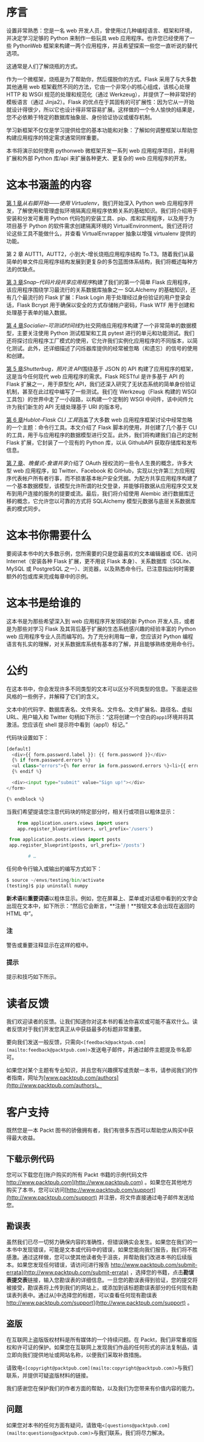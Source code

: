 # 序言

设置非常熟悉：您是一名 web 开发人员，曾使用过几种编程语言、框架和环境，并决定学习足够的 Python 来制作一些玩具 web 应用程序。也许您已经使用了一些 PythonWeb 框架来构建一两个应用程序，并且希望探索一些您一直听说的替代选项。

这通常是人们了解烧瓶的方式。

作为一个微框架，烧瓶是为了帮助你，然后摆脱你的方式。Flask 采用了与大多数其他通用 web 框架截然不同的方法，它由一个非常小的核心组成，该核心处理 HTTP 和 WSGI 规范的处理和规范化（通过 Werkzeug），并提供了一种非常好的模板语言（通过 Jinja2）。Flask 的优点在于其固有的可扩展性：因为它从一开始就设计得很少，所以它也设计得非常容易扩展。这样做的一个令人愉快的结果是，您不必依赖于特定的数据库抽象层、身份验证协议或缓存机制。

学习新框架不仅仅是学习提供给您的基本功能和对象：了解如何调整框架以帮助您构建应用程序的特定需求通常同样重要。

本书将演示如何使用 pythonweb 微框架开发一系列 web 应用程序项目，并利用扩展和外部 Python 库/api 来扩展各种更大、更复杂的 web 应用程序的开发。

# 这本书涵盖的内容

[第 1 章](01.html "Chapter 1. Starting on the Right Foot – Using Virtualenv")*从右脚开始——使用 Virtualenv*，我们开始深入 Python web 应用程序开发，了解使用和管理虚拟环境隔离应用程序依赖关系的基础知识。我们将介绍用于安装和分发可重用 Python 代码包的安装工具、pip、库和实用程序，以及用于为项目基于 Python 的软件需求创建隔离环境的 VirtualEnvironment。我们还将讨论这些工具不能做什么，并查看 VirtualEnvrapper 抽象以增强 virtualenv 提供的功能。

第 2 章 AUTT1，AUTT2，小到大-增长烧瓶应用程序结构 To.T3。随着我们从最简单的单文件应用程序结构发展到更复杂的多包蓝图体系结构，我们将概述每种方法的优缺点。

[第 3 章](03.html "Chapter 3. Snap – the Code Snippet Sharing Application")*Snap–代码片段共享应用程序*构建了我们的第一个简单 Flask 应用程序，该应用程序围绕学习最流行的关系数据库抽象之一 SQLAlchemy 的基础知识，还有几个最流行的 Flask 扩展：Flask Login 用于处理经过身份验证的用户登录会话，Flask Bcrypt 用于确保以安全的方式存储帐户密码，Flask WTF 用于创建和处理基于表单的输入数据。

[第 4 章](04.html "Chapter 4. Socializer – the Testable Timeline")*Socialier–可测试时间线*为社交网络应用程序构建了一个非常简单的数据模型，主要关注使用 Python 测试框架和工具 pytest 进行的单元和功能测试。我们还将探讨应用程序工厂模式的使用，它允许我们实例化应用程序的不同版本，以简化测试。此外，还详细描述了闪烁器库提供的经常被忽略（和遗忘）的信号的使用和创建。

[第 5 章](05.html "Chapter 5. Shutterbug, the Photo Stream API")*Shutterbug，照片流 API*围绕基于 JSON 的 API 构建了应用程序的框架，这是当今任何现代 web 应用程序的需求。Flask RESTful 是许多基于 API 的 Flask 扩展之一，用于原型化 API，我们还深入研究了无状态系统的简单身份验证机制，甚至在此过程中编写了一些测试。我们在 Werkzeug（Flask 构建的 WSGI 工具包）的世界中走了一小段路，以构建一个定制的 WSGI 中间件，该中间件允许为我们新生的 API 无缝处理基于 URI 的版本号。

[第 6 章](06.html "Chapter 6. Hublot – Flask CLI Tools")*Hublot–Flask CLI 工具*涵盖了大多数 web 应用程序框架讨论中经常忽略的一个主题：命令行工具。本文介绍了 Flask 脚本的使用，并创建了几个基于 CLI 的工具，用于与应用程序的数据模型进行交互。此外，我们将构建我们自己的定制 Flask 扩展，它封装了一个现有的 Python 库，以从 GithubAPI 获取存储库和发布信息。

[第 7 章](07.html "Chapter 7. Dinnerly – Recipe Sharing")、*晚餐式-食谱共享*介绍了 OAuth 授权流的一些令人生畏的概念，许多大型 web 应用程序，如 Twitter、Facebook 和 GitHub，实现以允许第三方应用程序代表帐户所有者行事，而不损害基本帐户安全凭据。为配方共享应用程序构建了一个基本数据模型，该模型允许所谓的社交登录，并能够将数据从应用程序交叉发布到用户连接的服务的提要或流。最后，我们将介绍使用 Alembic 进行数据库迁移的概念，它允许您以可靠的方式将 SQLAlchemy 模型元数据与底层关系数据库表的模式同步。

# 这本书你需要什么

要阅读本书中的大多数示例，您所需要的只是您最喜欢的文本编辑器或 IDE、访问 Internet（安装各种 Flask 扩展，更不用说 Flask 本身）、关系数据库（SQLite、MySQL 或 PostgreSQL 之一）、浏览器，以及熟悉命令行。已注意指出何时需要额外的包或库来完成每章中的示例。

# 这本书是给谁的

这本书是为那些希望深入到 web 应用程序开发领域的新 Python 开发人员，或者是为那些对学习 Flask 及其背后基于扩展的生态系统感兴趣的经验丰富的 Python web 应用程序专业人员而编写的。为了充分利用每一章，您应该对 Python 编程语言有扎实的理解，对关系数据库系统有基本的了解，并且能够熟练使用命令行。

# 公约

在这本书中，你会发现许多不同类型的文本可以区分不同类型的信息。下面是这些风格的一些例子，并解释了它们的含义。

文本中的代码字、数据库表名、文件夹名、文件名、文件扩展名、路径名、虚拟 URL、用户输入和 Twitter 句柄如下所示：“这将创建一个空白的`app1`环境并将其激活。您应该在 shell 提示符中看到（app1）标记。”

代码块设置如下：

```py
[default]
  <div>{{ form.password.label }}: {{ form.password }}</div>
  {% if form.password.errors %}
  <ul class="errors">{% for error in form.password.errors %}<li>{{ error }}</li>{% endfor %}</ul>
  {% endif %}

  <div><input type="submit" value="Sign up!"></div>
</form>

{% endblock %}
```

当我们希望提请您注意代码块的特定部分时，相关行或项目以粗体显示：

```py
    from application.users.views import users
    app.register_blueprint(users, url_prefix='/users')

 from application.posts.views import posts
 app.register_blueprint(posts, url_prefix='/posts')

        # …
```

任何命令行输入或输出的编写方式如下：

```py
$ source ~/envs/testing/bin/activate
(testing)$ pip uninstall numpy

```

**新术语**和**重要词语**以粗体显示。例如，您在屏幕上、菜单或对话框中看到的文字会出现在文本中，如下所示：“然后它会断言，**注册！**按钮文本会出现在返回的 HTML 中”。

### 注

警告或重要注释显示在这样的框中。

### 提示

提示和技巧如下所示。

# 读者反馈

我们欢迎读者的反馈。让我们知道你对这本书的看法你喜欢或可能不喜欢什么。读者反馈对于我们开发您真正从中获益最多的标题非常重要。

要向我们发送一般反馈，只需向`<[feedback@packtpub.com](mailto:feedback@packtpub.com)>`发送电子邮件，并通过邮件主题提及书名即可。

如果您对某个主题有专业知识，并且您有兴趣撰写或贡献一本书，请参阅我们的作者指南，网址为[www.packtpub.com/authors](http://www.packtpub.com/authors)。

# 客户支持

既然您是一本 Packt 图书的骄傲拥有者，我们有很多东西可以帮助您从购买中获得最大收益。

## 下载示例代码

您可以下载您在[账户购买的所有 Packt 书籍的示例代码文件 http://www.packtpub.com](http://www.packtpub.com) 。如果您在其他地方购买了本书，您可以访问[http://www.packtpub.com/support](http://www.packtpub.com/support) 并注册，将文件直接通过电子邮件发送给您。

## 勘误表

虽然我们已尽一切努力确保内容的准确性，但错误确实会发生。如果您在我们的一本书中发现错误，可能是文本或代码中的错误，如果您能向我们报告，我们将不胜感激。通过这样做，您可以使其他读者免于沮丧，并帮助我们改进本书的后续版本。如果您发现任何错误，请访问[进行报告 http://www.packtpub.com/submit-errata](http://www.packtpub.com/submit-errata) ，选择您的书籍，点击**勘误表提交表**链接，输入您勘误表的详细信息。一旦您的勘误表得到验证，您的提交将被接受，勘误表将上传到我们的网站上，或添加到该标题勘误表部分的任何现有勘误表列表中。通过从[中选择您的标题，可以查看任何现有勘误表 http://www.packtpub.com/support](http://www.packtpub.com/support) 。

## 盗版

在互联网上盗版版权材料是所有媒体的一个持续问题。在 Packt，我们非常重视版权和许可证的保护。如果您在互联网上发现我们作品的任何形式的非法复制品，请立即向我们提供地址或网站名称，以便我们采取补救措施。

请致电`<[copyright@packtpub.com](mailto:copyright@packtpub.com)>`与我们联系，并提供可疑盗版材料的链接。

我们感谢您在保护我们的作者方面的帮助，以及我们为您带来有价值内容的能力。

## 问题

如果您对本书的任何方面有疑问，请致电`<[questions@packtpub.com](mailto:questions@packtpub.com)>`与我们联系，我们将尽力解决。
